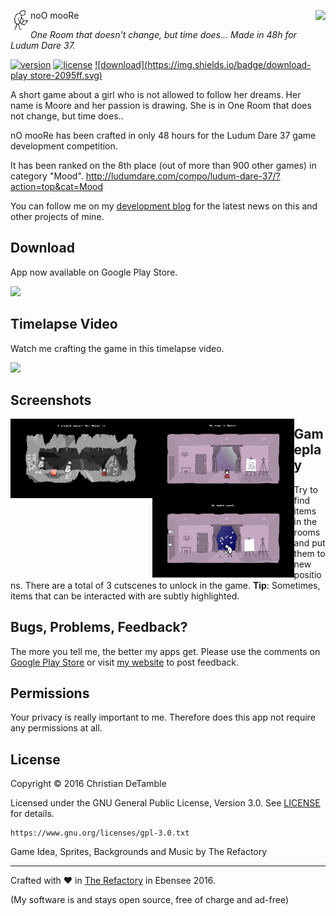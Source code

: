 noO mooRe <img src="excluded-resources/ic_launcher2.png" align="left" height="32" width="32" > <a href="https://www.youtube.com/channel/UCShL6kEbNc02XjA89zsrtDQ"><img src="https://www.youtube.com/yt/brand/media/image/YouTube-icon-full_color.png" height="32px" align="right"></a>

*One Room that doesn't change, but time does... Made in 48h for Ludum Dare 37.*

[![version](https://img.shields.io/badge/version-1.1-2095ff.svg)](CHANGELOG.md)
[![license](https://img.shields.io/badge/license-GPL--3.0-2095ff.svg)](LICENSE.md)
[![download](https://img.shields.io/badge/download-play store-2095ff.svg)](https://goo.gl/Lza6Z7)

A short game about a girl who is not allowed to follow her dreams. Her name is Moore and her passion is drawing. She is in One Room that does not change, but time does..

nO mooRe has been crafted in only 48 hours for the Ludum Dare 37 game development competition.

It has been ranked on the 8th place (out of more than 900 other games) in category "Mood".
<a href="http://ludumdare.com/compo/ludum-dare-37/?action=top&cat=Mood">http://ludumdare.com/compo/ludum-dare-37/?action=top&cat=Mood</a>

You can follow me on my <a href="https://goo.gl/U0x1Fy">development blog</a> for the latest news on this and other projects of mine.

## Download

App now available on Google Play Store.

<a href="https://goo.gl/Lza6Z7"><img src="http://therefactory.bplaced.net/img/google-play-badge.png" width="180"></a>

## Timelapse Video

Watch me crafting the game in this timelapse video. 

<a href="https://www.youtube.com/watch?v=TJMfletLmAo"><img src="excluded-resources/youtube.png"></a>

## Screenshots

<a href="excluded-resources/screenshots/1.png"><img src="excluded-resources/screenshots/1.png" align="left" height="45%" width="45%" ></a>

<a href="excluded-resources/screenshots/2.png"><img src="excluded-resources/screenshots/2.png" align="left" height="45%" width="45%" ></a>

<a href="excluded-resources/screenshots/3.png"><img src="excluded-resources/screenshots/3.png" align="left" height="45%" width="45%" ></a>

## Gameplay

Try to find items in the rooms and put them to new positions. There are a total of 3 cutscenes to unlock in the game.
**Tip**: Sometimes, items that can be interacted with are subtly highlighted.

## Bugs, Problems, Feedback?

The more you tell me, the better my apps get. Please use the comments on <a href="https://goo.gl/Lza6Z7">Google Play Store</a> or visit <a href="http://goo.gl/KvKHze">my website</a> to post feedback. 

## Permissions

Your privacy is really important to me. Therefore does this app not require any permissions at all.

## License

Copyright &copy; 2016 Christian DeTamble

Licensed under the GNU General Public License, Version 3.0. See [LICENSE](LICENSE) for details.

    https://www.gnu.org/licenses/gpl-3.0.txt


Game Idea, Sprites, Backgrounds and Music by The Refactory

***

Crafted with &hearts; in <a href="http://goo.gl/KvKHze">The Refactory</a> in Ebensee 2016.

(My software is and stays open source, free of charge and ad-free)
